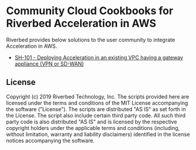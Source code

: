 # Community Cloud Cookbooks for Riverbed Acceleration in AWS

Riverbed provides below solutions to the user community to integrate Acceleration in AWS.

- [SH-101 - Deploying Acceleration in an existing VPC having a gateway appliance (VPN or SD-WAN)](./SH-101/README.md)

## License

Copyright (c) 2019 Riverbed Technology, Inc.
The scripts provided here are licensed under the terms and conditions of the MIT License accompanying the software ("License"). The scripts are distributed "AS IS" as set forth in the License. The script also include certain third party code. All such third party code is also distributed "AS IS" and is licensed by the respective copyright holders under the applicable terms and conditions (including, without limitation, warranty and liability disclaimers) identified in the license notices accompanying the software.
